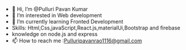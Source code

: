 - 👋 Hi, I’m @Pulluri Pavan Kumar
- 👀 I’m interested in Web development 
- 🌱 I’m currently learning Fronted Development
- Skills: Html,Css,javaScript,React.js,materialUi,Bootstrap and firebase
- knowledge on node.js and express
- 📫 How to reach me :Pulluripavanrao1116@gmail.com

